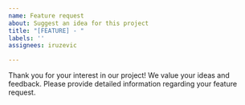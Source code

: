 ```yaml
---
name: Feature request
about: Suggest an idea for this project
title: "[FEATURE] - "
labels: ''
assignees: iruzevic

---
```


Thank you for your interest in our project! We value your ideas and feedback. Please provide detailed information regarding your feature request.
